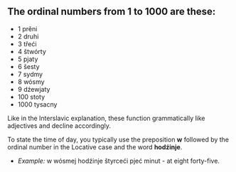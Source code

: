 ## The ordinal numbers from 1 to 1000 are these:

*   1 prěni
*   2 druhi
*   3 třeći
*   4 štwórty
*   5 pjaty
*   6 šesty
*   7 sydmy
*   8 wósmy
*   9 dźewjaty
*   100 stoty
*   1000 tysacny

Like in the Interslavic explanation, these function grammatically like adjectives and decline accordingly.

To state the time of day, you typically use the preposition __w__ followed by the ordinal number in the Locative case and the word __hodźinje__.

*   _Example:_ w wósmej hodźinje štyrceći pjeć minut - at eight forty-five.
